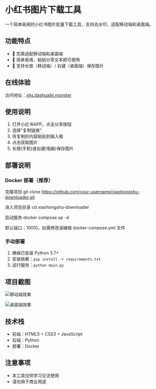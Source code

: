 # 小红书图片下载工具

一个简单易用的小红书图片批量下载工具，支持去水印，适配移动端和桌面端。

## 功能特点

- 📱 完美适配移动端和桌面端
- 🚀 简单易用，粘贴分享文本即可使用
- 💫 支持长按（移动端）/ 右键（桌面端）保存图片

## 在线体验

访问地址：[xhs.dashuaibi.monster](http://xhs.dashuaibi.monster/)

## 使用说明

1. 打开小红书APP，点击分享按钮
2. 选择"复制链接"
3. 将复制的内容粘贴到输入框
4. 点击获取图片
5. 长按(手机)或右键(电脑)保存图片

## 部署说明

### Docker 部署（推荐）

克隆项目
git clone https://github.com/your-username/xiaohongshu-downloader.git

进入项目目录
cd xiaohongshu-downloader

启动服务
docker compose up -d

默认端口：10010，如需修改请编辑 docker-compose.yml 文件

### 手动部署

1. 确保已安装 Python 3.7+
2. 安装依赖：`pip install -r requirements.txt`
3. 运行服务：`python main.py`

## 项目截图

![移动端效果](https://github.com/user-attachments/assets/6efc5a4c-a65b-40ec-8d7f-110e53d2cd2f)

![桌面端效果](https://github.com/user-attachments/assets/984e0731-e140-4d9b-a317-16c13841b497)

## 技术栈

- 前端：HTML5 + CSS3 + JavaScript
- 后端：Python
- 部署：Docker

## 注意事项

- 本工具仅供学习交流使用
- 请勿用于商业用途
